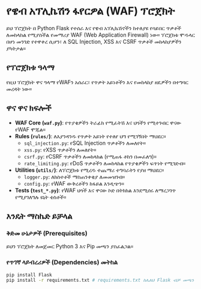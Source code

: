# የዌብ አፕሊኬሽን ፋየርዎል (WAF) ፕሮጀክት

ይህ ፕሮጀክት በ Python Flask የተሰራ እና የዌብ አፕሊኬሽኖችን ከተለያዩ የሳይበር ጥቃቶች ለመከላከል የሚያስችል የመማሪያ WAF (Web Application Firewall) ነው። ፕሮጀክቱ ሞዱላር በሆነ መንገድ የተዋቀረ ሲሆን፣ ለ SQL Injection, XSS እና CSRF ጥቃቶች መከላከያዎችን ያካትታል።

## የፕሮጀክቱ ዓላማ

የዚህ ፕሮጀክት ዋና ዓላማ የWAFን አሰራር፣ የጥቃት አይነቶችን እና የመከላከያ ዘዴዎችን በተግባር መረዳት ነው።

## ዋና ዋና ክፍሎች

* **WAF Core (`waf.py`)**: የጥያቄዎችን ትራፊክ የሚፈትሽ እና ህጎችን የሚተገብር ዋናው የWAF ሞጁል።
* **Rules (`rules/`)**: ለእያንዳንዱ የጥቃት አይነት የተለየ ህግ የሚገኝበት ማህደር።
    * `sql_injection.py`: የSQL Injection ጥቃቶችን ለመለየት።
    * `xss.py`: የXSS ጥቃቶችን ለመለየት።
    * `csrf.py`: የCSRF ጥቃቶችን ለመከላከል (የሚጠፋ ቶከን በመፈለግ)።
    * `rate_limiting.py`: የDoS ጥቃቶችን ለመከላከል የጥያቄዎችን ፍጥነት የሚገድብ።
* **Utilities (`utils/`)**: ለፕሮጀክቱ የሚረዱ ተጨማሪ ተግባራትን የያዘ ማህደር።
    * `logger.py`: ለክስተቶች ማስጠንቀቂያ ለመመዝገብ።
    * `config.py`: የWAF ውቅረቶችን ከፋይል እንዲጭን።
* **Tests (`test_*.py`)**: የWAF ህጎች እና ዋናው ኮድ በትክክል እንደሚሰሩ ለማረጋገጥ የሚያገለግሉ ዩኒት ቴስቶች።

## እንዴት ማስኬድ ይቻላል

### ቅድመ ሁኔታዎች (Prerequisites)

ይህን ፕሮጀክት ለመጀመር Python 3 እና Pip መጫን ያስፈልጋል።

### የጥገኛ ላይብረሪዎች (Dependencies) መትከል

```bash
pip install Flask
pip install -r requirements.txt # requirements.txt ከሌለህ Flask ብቻ መጫን ትችላለህ።
